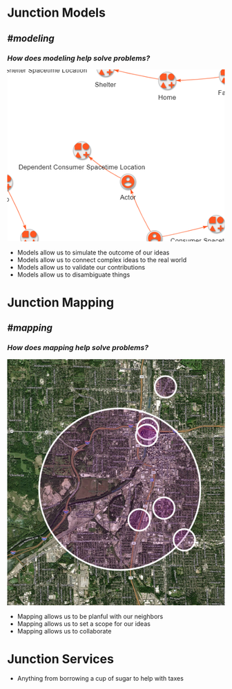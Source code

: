 # Junction Models
## *#modeling*
### *How does modeling help solve problems?*
![model example image](model_example.png)
- Models allow us to simulate the outcome of our ideas
- Models allow us to connect complex ideas to the real world
- Models allow us to validate our contributions
- Models allow us to disambiguate things

# Junction Mapping
## *#mapping*
### *How does mapping help solve problems?*
![map example image](mapping_example.png)
- Mapping allows us to be planful with our neighbors
- Mapping allows us to set a scope for our ideas
- Mapping allows us to collaborate


# Junction Services
- Anything from borrowing a cup of sugar to help with taxes